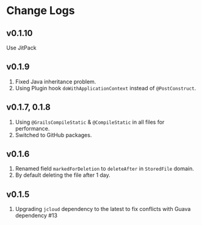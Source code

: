 # Change Logs

## v0.1.10

Use JitPack

## v0.1.9

1. Fixed Java inheritance problem.
2. Using Plugin hook `doWithApplicationContext` instead of `@PostConstruct`.

## v0.1.7, 0.1.8

1. Using `@GrailsCompileStatic` & `@CompileStatic` in all files for performance.
2. Switched to GitHub packages.

## v0.1.6

1. Renamed field `markedForDeletion` to `deleteAfter` in `StoredFile` domain.
2. By default deleting the file after 1 day.

## v0.1.5

1. Upgrading `jcloud` dependency to the latest to fix conflicts with Guava dependency #13
